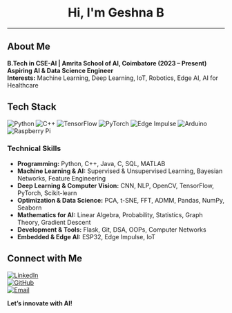 <!-- Header with profile image and name -->
<h1 align="center">Hi, I'm Geshna B </h1>

---

##  About Me  
 **B.Tech in CSE-AI | Amrita School of AI, Coimbatore (2023 – Present)**  
 **Aspiring AI & Data Science Engineer**  
 **Interests:** Machine Learning, Deep Learning, IoT, Robotics, Edge AI, AI for Healthcare  

##  Tech Stack  
![Python](https://img.shields.io/badge/Python-3776AB?style=for-the-badge&logo=python&logoColor=white)
![C++](https://img.shields.io/badge/C++-00599C?style=for-the-badge&logo=cplusplus&logoColor=white)
![TensorFlow](https://img.shields.io/badge/TensorFlow-FF6F00?style=for-the-badge&logo=tensorflow&logoColor=white)
![PyTorch](https://img.shields.io/badge/PyTorch-EE4C2C?style=for-the-badge&logo=pytorch&logoColor=white)
![Edge Impulse](https://img.shields.io/badge/Edge%20Impulse-0068FF?style=for-the-badge&logo=edgeimpulse&logoColor=white)
![Arduino](https://img.shields.io/badge/Arduino-00979D?style=for-the-badge&logo=arduino&logoColor=white)
![Raspberry Pi](https://img.shields.io/badge/Raspberry%20Pi-C51A4A?style=for-the-badge&logo=raspberrypi&logoColor=white)

### **Technical Skills**  
- **Programming:** Python, C++, Java, C, SQL, MATLAB  
- **Machine Learning & AI:** Supervised & Unsupervised Learning, Bayesian Networks, Feature Engineering  
- **Deep Learning & Computer Vision:** CNN, NLP, OpenCV, TensorFlow, PyTorch, Scikit-learn  
- **Optimization & Data Science:** PCA, t-SNE, FFT, ADMM, Pandas, NumPy, Seaborn  
- **Mathematics for AI:** Linear Algebra, Probability, Statistics, Graph Theory, Gradient Descent  
- **Development & Tools:** Flask, Git, DSA, OOPs, Computer Networks  
- **Embedded & Edge AI:** ESP32, Edge Impulse, IoT  


## Connect with Me  
[![LinkedIn](https://img.shields.io/badge/LinkedIn-%230077B5.svg?style=for-the-badge&logo=linkedin&logoColor=white)](https://linkedin.com/in/geshna-balaji)  
[![GitHub](https://img.shields.io/badge/GitHub-181717?style=for-the-badge&logo=github&logoColor=white)](https://github.com/Geshna-B)  
[![Email](https://img.shields.io/badge/Email-D14836?style=for-the-badge&logo=gmail&logoColor=white)](mailto:connectbgeshna@gmail.com)  

**Let’s innovate with AI!**  
